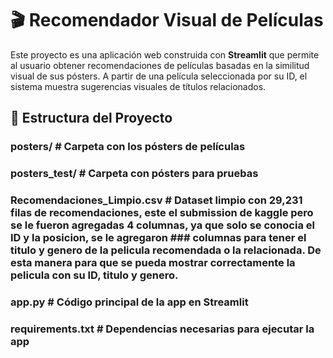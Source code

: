 # 🎬 Recomendador Visual de Películas

Este proyecto es una aplicación web construida con **Streamlit** que permite al usuario obtener recomendaciones de películas basadas en la similitud visual de sus pósters. A partir de una película seleccionada por su ID, el sistema muestra sugerencias visuales de títulos relacionados.

## 📁 Estructura del Proyecto


### posters/                    # Carpeta con los pósters de películas
### posters_test/               # Carpeta con pósters para pruebas
### Recomendaciones_Limpio.csv  # Dataset limpio con 29,231 filas de recomendaciones, este el submission de kaggle pero se le fueron agregadas 4 columnas, ya que solo se conocia el ID y la posicion, se le agregaron ### columnas para tener el titulo y genero de la pelicula recomendada o la relacionada. De esta manera para que se pueda mostrar correctamente la pelicula con su ID, titulo y genero.
### app.py                      # Código principal de la app en Streamlit
### requirements.txt            # Dependencias necesarias para ejecutar la app

